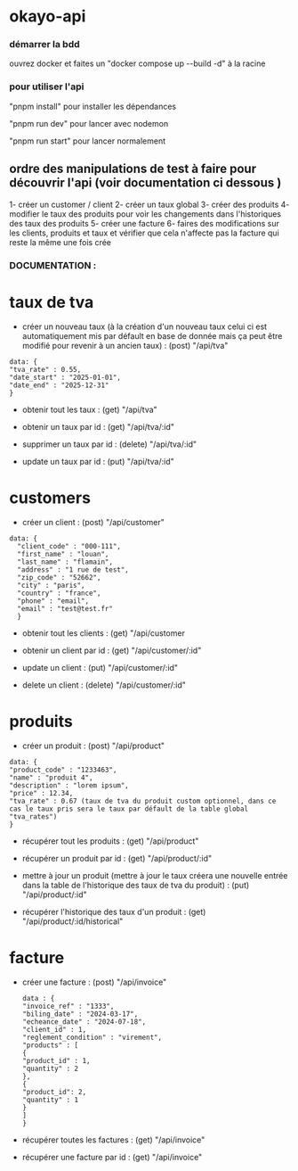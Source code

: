 # okayo-api

### démarrer la bdd

ouvrez docker et faites un "docker compose up --build -d" à la racine

### pour utiliser l'api

"pnpm install" pour installer les dépendances

"pnpm run dev" pour lancer avec nodemon

"pnpm run start" pour lancer normalement

## ordre des manipulations de test à faire pour découvrir l'api (voir documentation ci dessous )

1- créer un customer / client
2- créer un taux global
3- créer des produits
4- modifier le taux des produits pour voir les changements dans l'historiques des taux des produits
5- créer une facture
6- faires des modifications sur les clients, produits et taux et vérifier que cela n'affecte pas la facture qui reste la même une fois crée

### DOCUMENTATION :

# taux de tva

- créer un nouveau taux (à la création d'un nouveau taux celui ci est automatiquement mis par défault en base de donnée mais ça peut être modifié pour revenir à un ancien taux) : (post) "/api/tva"

```
data: {
"tva_rate" : 0.55,
"date_start" : "2025-01-01",
"date_end" : "2025-12-31"
}
```

- obtenir tout les taux : (get) "/api/tva"

- obtenir un taux par id : (get) "/api/tva/:id"

- supprimer un taux par id : (delete) "/api/tva/:id"

- update un taux par id : (put) "/api/tva/:id"

# customers

- créer un client : (post) "/api/customer"
```
data: {
  "client_code" : "000-111",
  "first_name" : "louan",
  "last_name" : "flamain",
  "address" : "1 rue de test",
  "zip_code" : "52662",
  "city" : "paris",
  "country" : "france",
  "phone" : "email",
  "email" : "test@test.fr"
  }
```

- obtenir tout les clients : (get) "/api/customer

- obtenir un client par id : (get) "/api/customer/:id"

- update un client : (put) "/api/customer/:id"

- delete un client : (delete) "/api/customer/:id"

# produits

- créer un produit : (post) "/api/product"

```
data: {
"product_code" : "1233463",
"name" : "produit 4",
"description" : "lorem ipsum",
"price" : 12.34,
"tva_rate" : 0.67 (taux de tva du produit custom optionnel, dans ce cas le taux pris sera le taux par défault de la table global "tva_rates")
}
```

- récupérer tout les produits : (get) "/api/product"

- récupérer un produit par id : (get) "/api/product/:id"

- mettre à jour un produit (mettre à jour le taux créera une nouvelle entrée dans la table de l'historique des taux de tva du produit) : (put) "/api/product/:id"

- récupérer l'historique des taux d'un produit : (get) "/api/product/:id/historical"

# facture

- créer une facture : (post) "/api/invoice"
  ```
  data : {
  "invoice_ref" : "1333",
  "biling_date" : "2024-03-17",
  "echeance_date" : "2024-07-18",
  "client_id" : 1,
  "reglement_condition" : "virement",
  "products" : [
  {
  "product_id" : 1,
  "quantity" : 2
  },
  {
  "product_id": 2,
  "quantity" : 1
  }
  ]
  }
  ```

- récupérer toutes les factures : (get) "/api/invoice"

- récupérer une facture par id : (get) "/api/invoice"
